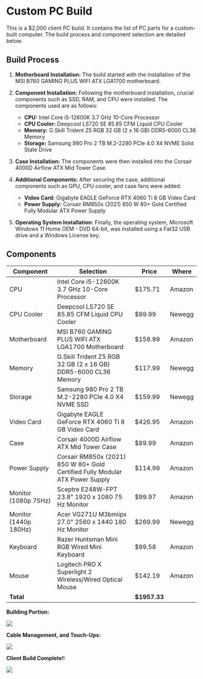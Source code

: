 # Custom PC Build

This is a $2,000 client PC build. It contains the list of PC parts for a custom-built computer. The build process and component selection are detailed below.

## Build Process

1. **Motherboard Installation:** The build started with the installation of the MSI B760 GAMING PLUS WIFI ATX LGA1700 motherboard.

2. **Component Installation:** Following the motherboard installation, crucial components such as SSD, RAM, and CPU were installed. The components used are as follows:
   - **CPU:** Intel Core i5-12600K 3.7 GHz 10-Core Processor
   - **CPU Cooler:** Deepcool LS720 SE 85.85 CFM Liquid CPU Cooler
   - **Memory:** G.Skill Trident Z5 RGB 32 GB (2 x 16 GB) DDR5-6000 CL36 Memory
   - **Storage:** Samsung 980 Pro 2 TB M.2-2280 PCIe 4.0 X4 NVME Solid State Drive

3. **Case Installation:** The components were then installed into the Corsair 4000D Airflow ATX Mid Tower Case.

4. **Additional Components:** After securing the case, additional components such as GPU, CPU cooler, and case fans were added.
   - **Video Card:** Gigabyte EAGLE GeForce RTX 4060 Ti 8 GB Video Card
   - **Power Supply:** Corsair RM850x (2021) 850 W 80+ Gold Certified Fully Modular ATX Power Supply

5. **Operating System Installation:** Finally, the operating system, Microsoft Windows 11 Home OEM - DVD 64-bit, was installed using a Fat32 USB drive and a Windows License key.

## Components

| Component                                      | Selection                                                    | Price    | Where     |
| ---------------------------------------------- | ------------------------------------------------------------ | -------- | --------- |
| CPU                                            | Intel Core i5-12600K 3.7 GHz 10-Core Processor              | $175.71  | Amazon    |
| CPU Cooler                                     | Deepcool LS720 SE 85.85 CFM Liquid CPU Cooler                | $99.99   | Newegg    |
| Motherboard                                    | MSI B760 GAMING PLUS WIFI ATX LGA1700 Motherboard           | $159.99  | Amazon    |
| Memory                                         | G.Skill Trident Z5 RGB 32 GB (2 x 16 GB) DDR5-6000 CL36 Memory | $117.99  | Newegg    |
| Storage                                        | Samsung 980 Pro 2 TB M.2-2280 PCIe 4.0 X4 NVME SSD          | $159.99  | Newegg    |
| Video Card                                     | Gigabyte EAGLE GeForce RTX 4060 Ti 8 GB Video Card          | $426.95  | Amazon    |
| Case                                           | Corsair 4000D Airflow ATX Mid Tower Case                    | $89.99   | Amazon    |
| Power Supply                                   | Corsair RM850x (2021) 850 W 80+ Gold Certified Fully Modular ATX Power Supply | $114.99  | Amazon    |
| Monitor (1080p 75Hz)                           | Sceptre E248W-FPT 23.8" 1920 x 1080 75 Hz Monitor           | $99.97   | Amazon    |
| Monitor (1440p 180Hz)                          | Acer VG271U M3bmiipx 27.0" 2560 x 1440 180 Hz Monitor       | $269.99  | Newegg    |
| Keyboard                                       | Razer Huntsman Mini RGB Wired Mini Keyboard                 | $99.58   | Amazon    |
| Mouse                                          | Logitech PRO X Superlight 2 Wireless/Wired Optical Mouse    | $142.19  | Amazon    |
| **Total**                                      |                                                              | **$1957.33** |           |

**Building Portion:**

<img src="https://github.com/Jayden-Marshall/3KPCBuild/assets/145166234/cb149ffc-8ada-424f-8c40-1d5d9cf49387"/>

**Cable Management, and Touch-Ups:**

<img src="https://github.com/Jayden-Marshall/3KPCBuild/assets/145166234/f5a6b143-acc0-4be4-b1ee-f6b26795ae65"/>

**Client Build Complete!:**

<img src="https://github.com/Jayden-Marshall/3KPCBuild/assets/145166234/d473bc4c-1454-4751-9dfc-92ea867aad71"/>
